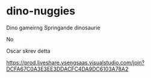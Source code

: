 # dino-nuggies

Dino gameirng
Springande dinosaurie

No 

Oscar skrev detta 

https://prod.liveshare.vsengsaas.visualstudio.com/join?DCFA67C0A3E3EE3DDACFC4DA9DC6103A78A2